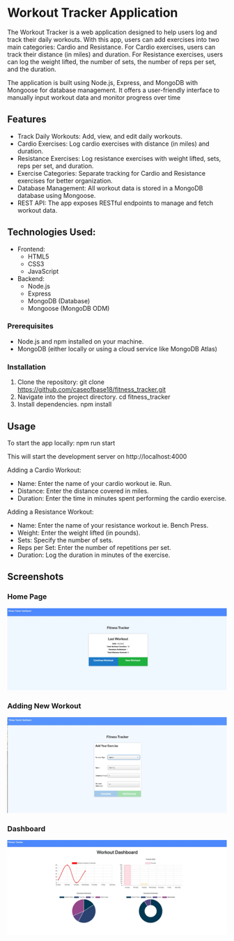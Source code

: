 # Workout Tracker Application

The Workout Tracker is a web application designed to help users log and track their daily workouts. With this app, users can add exercises into two main categories: Cardio and Resistance. For Cardio exercises, users can track their distance (in miles) and duration. For Resistance exercises, users can log the weight lifted, the number of sets, the number of reps per set, and the duration.

The application is built using Node.js, Express, and MongoDB with Mongoose for database management. It offers a user-friendly interface to manually input workout data and monitor progress over time

## Features

* Track Daily Workouts: Add, view, and edit daily workouts.
* Cardio Exercises: Log cardio exercises with distance (in miles) and duration.
* Resistance Exercises: Log resistance exercises with weight lifted, sets, reps per set, and duration.
* Exercise Categories: Separate tracking for Cardio and Resistance exercises for better organization.
* Database Management: All workout data is stored in a MongoDB database using Mongoose.
* REST API: The app exposes RESTful endpoints to manage and fetch workout data.

## Technologies Used:

* Frontend:
    * HTML5
    * CSS3
    * JavaScript
* Backend:
    * Node.js
    * Express
    * MongoDB (Database)
    * Mongoose (MongoDB ODM)

### Prerequisites

* Node.js and npm installed on your machine.
* MongoDB (either locally or using a cloud service like MongoDB Atlas)

### Installation

1. Clone the repository: 
    git clone https://github.com/caseofbase18/fitness_tracker.git
2. Navigate into the project directory.
    cd fitness_tracker
3. Install dependencies.
    npm install

## Usage

To start the app locally:
    npm run start

This will start the development server on http://localhost:4000

Adding a Cardio Workout:
* Name: Enter the name of your cardio workout ie. Run.
* Distance: Enter the distance covered in miles.
* Duration: Enter the time in minutes spent performing the cardio exercise.

Adding a Resistance Workout:
* Name: Enter the name of your resistance workout ie. Bench Press.
* Weight: Enter the weight lifted (in pounds).
* Sets: Specify the number of sets.
* Reps per Set: Enter the number of repetitions per set.
* Duration: Log the duration in minutes of the exercise.

## Screenshots

### Home Page
<img src="./public/images/fitness-tracker-home.webp">

### Adding New Workout
<img src="./public/images/fitness-tracker-add-exercise.webp">

### Dashboard
<img src="./public/images/fitness-tracker-dashboard.webp">